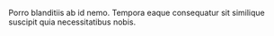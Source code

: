 Porro blanditiis ab id nemo.
Tempora eaque consequatur sit similique suscipit quia necessitatibus nobis.